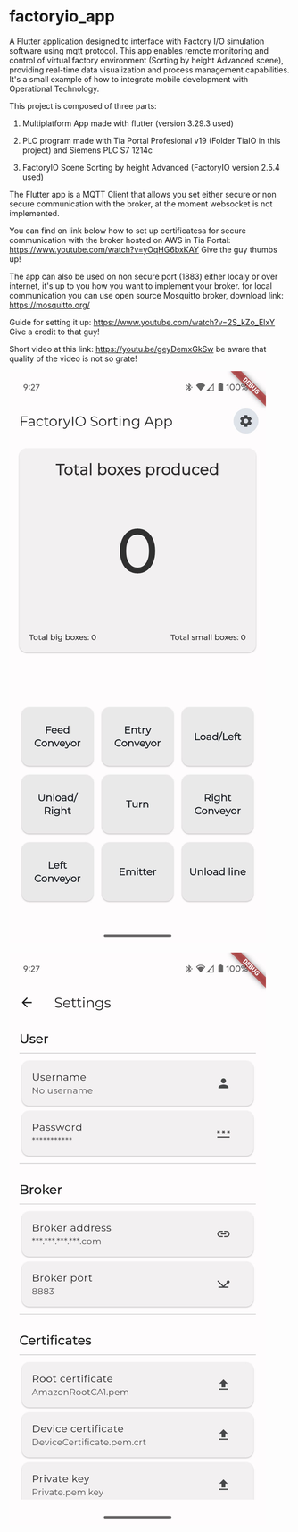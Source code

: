 # factoryio_app

A Flutter application designed to interface with Factory I/O simulation software using mqtt protocol. This app enables remote monitoring and control of virtual factory environment (Sorting by height Advanced scene), providing real-time data visualization and process management capabilities.
It's a small example of how to integrate mobile development with Operational Technology.

This project is composed of three parts:

1) Multiplatform App made with flutter (version 3.29.3 used)

2) PLC program made with Tia Portal Profesional v19 (Folder TiaIO in this project) and Siemens PLC S7 1214c

3) FactoryIO Scene Sorting by height Advanced (FactoryIO version 2.5.4 used)

The Flutter app is a MQTT Client that allows you set either secure or non secure communication with the broker, at the moment websocket is not implemented. 



You can find on link below how to set up certificatesa for secure communication with the broker hosted on AWS in Tia Portal:
https://www.youtube.com/watch?v=yOqHG6bxKAY
Give the guy thumbs up!

The app can also be used on non secure port (1883) either localy or over internet, it's up to you how you want to implement your broker.
for local communication you can use open source Mosquitto broker, download link: https://mosquitto.org/

Guide for setting it up: https://www.youtube.com/watch?v=2S_kZo_ElxY
Give a credit to that guy!

Short video at this link: https://youtu.be/geyDemxGkSw be aware that quality of the video is not so grate!


![Screenshot](screenshots/home.jpeg)

![Screenshot](screenshots/settings.jpeg)
